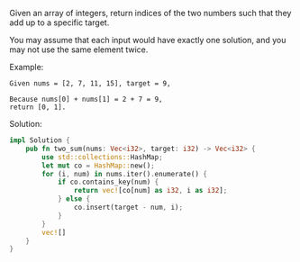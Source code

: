 Given an array of integers, return indices of the two numbers such that they add up to a specific target.

You may assume that each input would have exactly one solution, and you may not use the same element twice.

Example:

```
Given nums = [2, 7, 11, 15], target = 9,

Because nums[0] + nums[1] = 2 + 7 = 9,
return [0, 1].
```

Solution:

```rust
impl Solution {
    pub fn two_sum(nums: Vec<i32>, target: i32) -> Vec<i32> {
        use std::collections::HashMap;
        let mut co = HashMap::new();
        for (i, num) in nums.iter().enumerate() {
            if co.contains_key(num) {
                return vec![co[num] as i32, i as i32];
            } else { 
                co.insert(target - num, i); 
            }
        }
        vec![]
    }
}
```